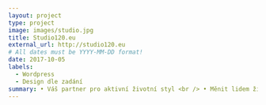 ```yaml
---
layout: project
type: project
image: images/studio.jpg
title: Studio120.eu
external_url: http://studio120.eu
# All dates must be YYYY-MM-DD format!
date: 2017-10-05
labels:
  - Wordpress
  - Design dle zadání
summary: • Váš partner pro aktivní životní styl <br /> • Měnit lidem životy nejlepšími produkty pro výživu a regulaci váhy na světě
---
```





